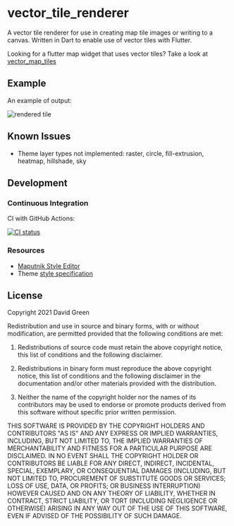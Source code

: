 # vector_tile_renderer

A vector tile renderer for use in creating map tile images or writing to a canvas.
Written in Dart to enable use of vector tiles with Flutter.

Looking for a flutter map widget that uses vector tiles? Take a look at [vector_map_tiles](https://github.com/greensopinion/flutter-vector-map-tiles)
## Example

An example of output:

![rendered tile](https://raw.githubusercontent.com/greensopinion/dart-vector-tile-renderer/main/rendered-tile.png)

## Known Issues

* Theme layer types not implemented: raster, circle, fill-extrusion, heatmap, hillshade, sky

## Development

### Continuous Integration

CI with GitHub Actions:

[![CI status](https://github.com/greensopinion/dart-vector-tile-renderer/actions/workflows/CI.yaml/badge.svg)](https://github.com/greensopinion/dart-vector-tile-renderer/actions)

### Resources

* [Maputnik Style Editor](https://maputnik.github.io/)
* Theme [style specification](https://docs.mapbox.com/mapbox-gl-js/style-spec/)

## License

Copyright 2021 David Green

Redistribution and use in source and binary forms, with or without modification,
are permitted provided that the following conditions are met:

1. Redistributions of source code must retain the above copyright notice,
   this list of conditions and the following disclaimer.

2. Redistributions in binary form must reproduce the above copyright notice, 
   this list of conditions and the following disclaimer in the documentation
   and/or other materials provided with the distribution.

3. Neither the name of the copyright holder nor the names of its contributors
   may be used to endorse or promote products derived from this software without
   specific prior written permission.

THIS SOFTWARE IS PROVIDED BY THE COPYRIGHT HOLDERS AND CONTRIBUTORS "AS IS" AND ANY
EXPRESS OR IMPLIED WARRANTIES, INCLUDING, BUT NOT LIMITED TO, THE IMPLIED WARRANTIES
OF MERCHANTABILITY AND FITNESS FOR A PARTICULAR PURPOSE ARE DISCLAIMED. IN NO EVENT
SHALL THE COPYRIGHT HOLDER OR CONTRIBUTORS BE LIABLE FOR ANY DIRECT, INDIRECT,
INCIDENTAL, SPECIAL, EXEMPLARY, OR CONSEQUENTIAL DAMAGES (INCLUDING, BUT NOT LIMITED
TO, PROCUREMENT OF SUBSTITUTE GOODS OR SERVICES; LOSS OF USE, DATA, OR PROFITS; OR 
BUSINESS INTERRUPTION) HOWEVER CAUSED AND ON ANY THEORY OF LIABILITY, WHETHER IN CONTRACT, 
STRICT LIABILITY, OR TORT (INCLUDING NEGLIGENCE OR OTHERWISE) ARISING IN ANY WAY OUT
 OF THE USE OF THIS SOFTWARE, EVEN IF ADVISED OF THE POSSIBILITY OF SUCH DAMAGE.